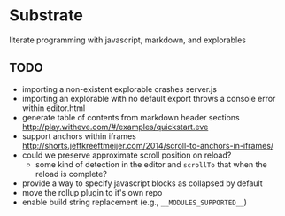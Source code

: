 # Substrate

literate programming with javascript, markdown, and explorables


## TODO

* importing a non-existent explorable crashes server.js
* importing an explorable with no default export throws a console error within editor.html
* generate table of contents from markdown header sections  http://play.witheve.com/#/examples/quickstart.eve
* support anchors within iframes http://shorts.jeffkreeftmeijer.com/2014/scroll-to-anchors-in-iframes/
* could we preserve approximate scroll position on reload?
  - some kind of detection in the editor and `scrollTo` that when the reload is complete?
* provide a way to specify javascript blocks as collapsed by default 
* move the rollup plugin to it's own repo
* enable build string replacement (e.g., `__MODULES_SUPPORTED__`)
